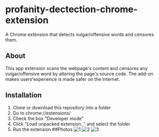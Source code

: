 # profanity-dectection-chrome-extension
A Chrome extension that detects vulgar/offensive words and censores them.
## About
This app extension scans the webpage's content and censores any vulgar/offensive word by altering the page's source code. The add-on makes users'experience is made safer on the Internet.
## Installation
1. Clone or download this repository into a folder
2. Go to chrome://extensions/
3. Check the box "Developer mode"
4. Click "Load unpacked extension.." and select the folder
5. Run the extension
##Photos
![1]()
![2]()
![3]()
